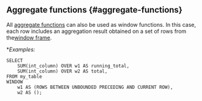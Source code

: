 ## Aggregate functions {#aggregate-functions}

All [aggregate functions](../../aggregation.md) can also be used as window functions.
In this case, each row includes an aggregation result obtained on a set of rows from the[window frame](../../../syntax/window.md#frame).

**Examples:*

```yql
SELECT
    SUM(int_column) OVER w1 AS running_total,
    SUM(int_column) OVER w2 AS total,
FROM my_table
WINDOW
    w1 AS (ROWS BETWEEN UNBOUNDED PRECEDING AND CURRENT ROW),
    w2 AS ();
```

